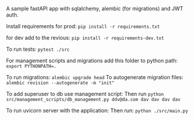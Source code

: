 A sample fastAPI app with sqlalchemy, alembic (for migrations) and JWT auth.

Install requirements for prod:
`pip install -r requirements.txt`

for dev add to the revious:
`pip install -r requirements-dev.txt`

To run tests:
`pytest ./src`

For management scripts and migrations add this folder to python path:
`export PYTHONPATH=.`

To run migrations:
`alembic upgrade head`
To autogenerate migration files:
`alembic revision --autogenerate -m "init"`

To add superuser to db use management script:
Then run
`python src/management_scripts/db_management.py ddv@da.com dav dav dav dav`

To run uvicorn server with the application:
Then run: `python ./src/main.py`
